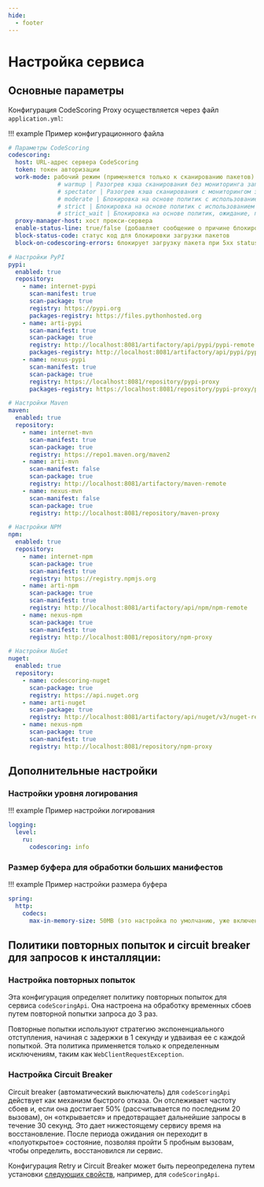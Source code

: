 ```yaml
---
hide:
  - footer
---
```


# Настройка сервиса

## Основные параметры

Конфигурация CodeScoring Proxy осуществляется через файл `application.yml`:

!!! example Пример конфигурационного файла

  ```yaml
  # Параметры CodeScoring
  codescoring:
    host: URL-адрес сервера CodeScoring
    token: токен авторизации
    work-mode: рабочий режим (применяется только к сканированию пакетов)
                # warmup | Разогрев кэша сканирования без мониторинга запросов, без блокировки
                # spectator | Разогрев кэша сканирования с мониторингом запросов, без блокировки
                # moderate | Блокировка на основе политик с использованием результатов кэша, загрузка непроверенных компонентов разрешена
                # strict | Блокировка на основе политик с использованием результатов кэша, загрузка непроверенных компонентов заблокирована
                # strict_wait | Блокировка на основе политик, ожидание, пока компонент не будет отсканирован
    proxy-manager-host: хост прокси-сервера
    enable-status-line: true/false (добавляет сообщение о причине блокировки в строку состояния)
    block-status-code: статус код для блокировки загрузки пакетов
    block-on-codescoring-errors: блокирует загрузку пакета при 5xx status, ошибках сканирования (scan_failed) или ошибки registry_not_configured

  # Настройки PyPI
  pypi:
    enabled: true
    repository:
      - name: internet-pypi
        scan-manifest: true
        scan-package: true
        registry: https://pypi.org
        packages-registry: https://files.pythonhosted.org
      - name: arti-pypi
        scan-manifest: true
        scan-package: true
        registry: http://localhost:8081/artifactory/api/pypi/pypi-remote
        packages-registry: http://localhost:8081/artifactory/api/pypi/pypi-remote/packages
      - name: nexus-pypi
        scan-manifest: true
        scan-package: true
        registry: https://localhost:8081/repository/pypi-proxy
        packages-registry: https://localhost:8081/repository/pypi-proxy/packages

  # Настройки Maven
  maven:
    enabled: true
    repository:
      - name: internet-mvn
        scan-manifest: true
        scan-package: true
        registry: https://repo1.maven.org/maven2
      - name: arti-mvn
        scan-manifest: false
        scan-package: true
        registry: http://localhost:8081/artifactory/maven-remote
      - name: nexus-mvn
        scan-manifest: false
        scan-package: true
        registry: http://localhost:8081/repository/maven-proxy

  # Настройки NPM
  npm:
    enabled: true
    repository:
      - name: internet-npm
        scan-package: true
        scan-manifest: true
        registry: https://registry.npmjs.org
      - name: arti-npm
        scan-package: true
        scan-manifest: true
        registry: http://localhost:8081/artifactory/api/npm/npm-remote
      - name: nexus-npm
        scan-package: true
        scan-manifest: true
        registry: http://localhost:8081/repository/npm-proxy

  # Настройки NuGet
  nuget:
    enabled: true
    repository:
      - name: codescoring-nuget
        scan-package: true
        registry: https://api.nuget.org
      - name: arti-nuget
        scan-package: true
        registry: http://localhost:8081/artifactory/api/nuget/v3/nuget-remote
      - name: nexus-npm
        scan-package: true
        scan-manifest: true
        registry: http://localhost:8081/repository/npm-proxy
  ```

## Дополнительные настройки

### Настройки уровня логирования

!!! example Пример настройки логирования

  ```yaml
  logging:
    level:
      ru:
        codescoring: info
  ```

### Размер буфера для обработки больших манифестов

!!! example Пример настройки размера буфера

  ```yaml
  spring:
    http:
      codecs:
        max-in-memory-size: 50MB (это настройка по умолчанию, уже включенная в приложение, увеличьте ее, если вы столкнулись с очень большими манифестами)
  ```

## Политики повторных попыток и circuit breaker для запросов к инсталляции:

### Настройка повторных попыток

Эта конфигурация определяет политику повторных попыток для сервиса `codeScoringApi`. Она настроена на обработку временных сбоев путем повторной попытки запроса до 3 раз. 

Повторные попытки используют стратегию экспоненциального отступления, начиная с задержки в 1 секунду и удваивая ее с каждой попыткой. Эта политика применяется только к определенным исключениям, таким как `WebClientRequestException`.

### Настройка Circuit Breaker

Circuit breaker (автоматический выключатель) для `codeScoringApi` действует как механизм быстрого отказа. Он отслеживает частоту сбоев и, если она достигает 50% (рассчитывается по последним 20 вызовам), он «открывается» и предотвращает дальнейшие запросы в течение 30 секунд. Это дает нижестоящему сервису время на восстановление. После периода ожидания он переходит в «полуоткрытое» состояние, позволяя пройти 5 пробным вызовам, чтобы определить, восстановился ли сервис.

Конфигурация Retry и Circuit Breaker может быть переопределена путем установки [следующих свойств](https://resilience4j.readme.io/docs/getting-started-3), например, для `codeScoringApi`.